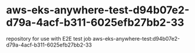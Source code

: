 # aws-eks-anywhere-test-d94b07e2-d79a-4acf-b311-6025efb27bb2-33
repository for use with E2E test job aws-eks-anywhere-test:d94b07e2-d79a-4acf-b311-6025efb27bb2-33
